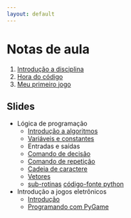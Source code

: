 ```yaml
---
layout: default
---
```


# [](#header-1) Notas de aula

1. [Introdução a disciplina](intro)
2. [Hora do código](hourofcode)
3. [Meu primeiro jogo](01-meu-primeiro-jogo)

## Slides

- Lógica de programação
  - [Introdução a algoritmos](../slides/unplugged/01-Introduction.pdf)
  - [Variáveis e constantes](../slides/unplugged/02-VariableAndConstants.pdf)
  - Entradas e saídas
  - [Comando de decisão](../slides/unplugged/04-DecisionStatement.pdf)
  - [Comando de repetição](../slides/unplugged/05-LoopStatement.pdf)
  - [Cadeia de caractere](../slides/unplugged/06-string.pdf)
  - [Vetores](../slides/unplugged/07-vetores.pdf)
  - [sub-rotinas](../slides/unplugged/08-subrotinas.pdf) [código-fonte python](https://gist.github.com/leonardo-minora/606c607ec8cf537a716c08580b9f7d11)
- Introdução a jogos eletrônicos
  - [Introdução](../slides/game/01_game_intro.pdf)
  - [Programando com PyGame](../slides/game/02_game_pygme.pdf)
